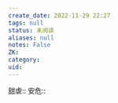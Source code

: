 ```yaml
---
create_date: 2022-11-29 22:27
tags: null
status: 未阅读 
aliases: null
notes: False
ZK: 
category: 
uid: 
---
```








  

甜虐:: 
安危::  

  



